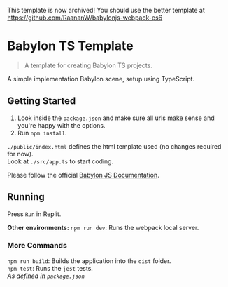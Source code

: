 This template is now archived! You should use the better template at https://github.com/RaananW/babylonjs-webpack-es6 

# Babylon TS Template

> A template for creating Babylon TS projects.

A simple implementation Babylon scene, setup using TypeScript.

## Getting Started

1. Look inside the `package.json` and make sure all urls make sense and you're happy with the options.  
1. Run `npm install`.  

`./public/index.html` defines the html template used (no changes required for now).  
Look at `./src/app.ts` to start coding.  

Please follow the official [Babylon JS Documentation](https://doc.babylonjs.com/).  

## Running

Press `Run` in Replit.  

__Other environments:__ `npm run dev`: Runs the webpack local server.  

### More Commands

`npm run build`: Builds the application into the `dist` folder.  
`npm test`: Runs the `jest` tests.  
_As defined in `package.json`_
